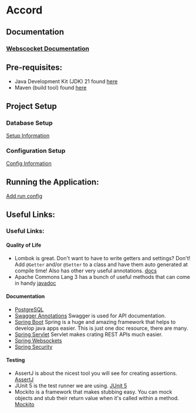 # Accord

## Documentation
### [Webscocket Documentation](docs/websockets/websockets.md)



## Pre-requisites:
- Java Development Kit (JDK) 21 found [here](https://adoptium.net/temurin/releases/?os=windows)
- Maven (build tool) found [here](https://maven.apache.org/download.cgi)

## Project Setup
### Database Setup
[Setup Information](docs/postgresql-setup.md)
### Configuration Setup
[Config Information](docs/config-setup.md)

## Running the Application:
[Add run config](docs/run-config.md)


## Useful Links:
### Useful Links:
#### Quality of Life
- Lombok is great. Don't want to have to write getters and settings? Don't! Add `@Getter` and/or `@Setter` to a class and have them auto generated at compile time! Also has other very useful annotations. [docs](https://projectlombok.org/features/)
- Apache Commons Lang 3 has a bunch of useful methods that can come in handy [javadoc](https://javadoc.io/doc/org.apache.commons/commons-lang3/3.10/overview-summary.html)
#### Documentation
- [PostgreSQL](https://www.postgresql.org/docs/16/index.html)
- [Swagger Annotations](https://github.com/swagger-api/swagger-core/wiki/Swagger-2.X---Annotations) Swagger is used for API documentation.
- [Spring Boot](https://docs.spring.io/spring-boot/index.html) Spring is a huge and amazing framework that helps to develop java apps easier. This is just one doc resource, there are many.
- [Spring Servlet](https://docs.spring.io/spring-boot/reference/web/servlet.html) Servlet makes crating REST APIs much easier.
- [Spring Websockets](https://www.baeldung.com/websockets-spring)
- [Spring Security](https://docs.spring.io/spring-security/reference/servlet/index.html)
#### Testing
- AssertJ is about the nicest tool you will see for creating assertions. [AssertJ](https://assertj.github.io/doc/)
- JUnit 5 is the test runner we are using. [JUnit 5](https://junit.org/junit5/docs/current/user-guide/)
- Mockito is a framework that makes stubbing easy. You can mock objects and stub their return value when it's called within a method. [Mockito](https://site.mockito.org/)